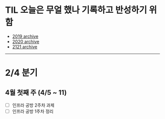 # TIL 오늘은 무얼 했나 기록하고 반성하기 위함
- [2019 archive](https://github.com/nokchax/TIL/blob/master/archive/2019.md)
- [2020 archive](https://github.com/nokchax/TIL/blob/master/archive/2020.md)
- [2121 archive]()
---
# 2/4 분기
## 4월 첫째 주 (4/5 ~ 11)
- [ ] 인프라 공방 2주차 과제
- [ ] 인프라 공방 1주차 정리
